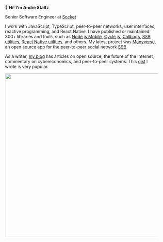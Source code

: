 **👋 Hi! I'm Andre Staltz**

Senior Software Engineer at [Socket](https://github.com/SocketDev/)

I work with JavaScript, TypeScript, peer-to-peer networks, user interfaces, reactive programming, and React Native. I have published or maintained 300+ libraries and tools, such as [Node.js Mobile](https://nodejs-mobile.github.io/), [Cycle.js](https://github.com/cyclejs/cyclejs), [Callbags](https://github.com/callbag/callbag), [SSB utilities](https://www.npmjs.com/search?q=ssb), [React Native utilities](https://github.com/staltz?tab=repositories&q=react-native&type=source&language=&sort=), and others. My latest project was [Manyverse](https://manyver.se), an open source app for the peer-to-peer social network [SSB](https://ssbc.github.io/scuttlebutt-protocol-guide/).

As a writer, [my blog](https://staltz.com) has articles on open source, the future of the internet, commentary on cybereconomics, and peer-to-peer systems. This [gist](https://gist.github.com/staltz/868e7e9bc2a7b8c1f754) I wrote is very popular.

<a href="https://quine.sh"><img src="https://stats.quine.sh/staltz/topics-over-time?theme=light" width="540px"></a>
